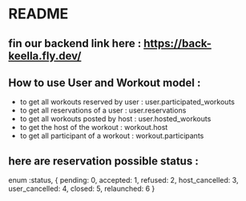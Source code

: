 # README

## fin our backend link here : https://back-keella.fly.dev/

## How to use User and Workout model :
- to get all workouts reserved by user : user.participated_workouts
- to get all reservations of a user : user.reservations
- to get all workouts posted by host : user.hosted_workouts
- to get the host of the workout : workout.host
- to get all participant of a workout : workout.participants

## here are reservation possible status :
enum :status, {
    pending: 0,
    accepted: 1,
    refused: 2,
    host_cancelled: 3,
    user_cancelled: 4,
    closed: 5,
    relaunched: 6
  }
